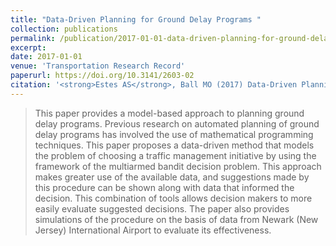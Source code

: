 ```yaml
---
title: "Data-Driven Planning for Ground Delay Programs "
collection: publications
permalink: /publication/2017-01-01-data-driven-planning-for-ground-delay-programs
excerpt: 
date: 2017-01-01
venue: 'Transportation Research Record'
paperurl: https://doi.org/10.3141/2603-02
citation: '<strong>Estes AS</strong>, Ball MO (2017) Data-Driven Planning for Ground Delay Programs. <i>Transportation Research Record</i>. 2603(1):13-20.'
---
```


> This paper provides a model-based approach to planning ground delay programs. Previous research on automated planning of ground delay programs has involved the use of mathematical programming techniques. This paper proposes a data-driven method that models the problem of choosing a traffic management initiative by using the framework of the multiarmed bandit decision problem. This approach makes greater use of the available data, and suggestions made by this procedure can be shown along with data that informed the decision. This combination of tools allows decision makers to more easily evaluate suggested decisions. The paper also provides simulations of the procedure on the basis of data from Newark (New Jersey) International Airport to evaluate its effectiveness.
